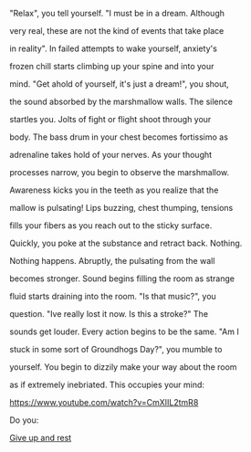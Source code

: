 "Relax", you tell yourself. "I must be in a dream. Although

very real, these are not the kind of events that take place

in reality". In failed attempts to wake yourself, anxiety's

frozen chill starts climbing up your spine and into your

mind. "Get ahold of yourself, it's just a dream!", you shout,

the sound absorbed by the marshmallow walls. The silence

startles you. Jolts of fight or flight shoot through your

body. The bass drum in your chest becomes fortissimo as

adrenaline takes hold of your nerves. As your thought

processes narrow, you begin to observe the marshmallow.

Awareness kicks you in the teeth as you realize that the

mallow is pulsating! Lips buzzing, chest thumping, tensions

fills your fibers as you reach out to the sticky surface.

Quickly, you poke at the substance and retract back. Nothing.

Nothing happens. Abruptly, the pulsating from the wall

becomes stronger. Sound begins filling the room as strange

fluid starts draining into the room. "Is that music?", you

question. "Ive really lost it now. Is this a stroke?" The

sounds get louder. Every action begins to be the same. "Am I

stuck in some sort of Groundhogs Day?", you mumble to

yourself. You begin to dizzily make your way about the room

as if extremely inebriated. This occupies your mind:

https://www.youtube.com/watch?v=CmXIIL2tmR8

Do you:

[Give up and rest](create-your-own-adventure/english/adrenaritalin/rest.md)
